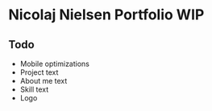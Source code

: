 # Nicolaj Nielsen Portfolio WIP

## Todo
- Mobile optimizations
- Project text
- About me text
- Skill text
- Logo
